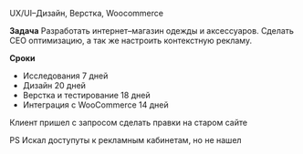 UX/UI–Дизайн, Верстка, Woocommerce

**Задача**
Разработать интернет–магазин одежды и аксессуаров.  Сделать СЕО оптимизацию, а так же настроить контекстную рекламу. 

**Сроки**
 - Исследования 7 дней
 - Дизайн 20 дней
 - Верстка и тестирование 18 дней
 - Интеграция c WooCommerce 14 дней

Клиент пришел с запросом сделать правки на старом сайте

PS Искал доступуты к рекламным кабинетам, но не нашел


 